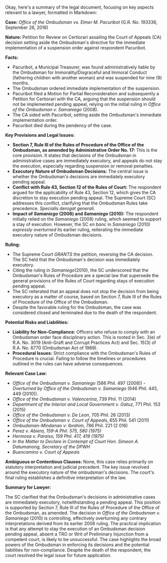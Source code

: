 Okay, here's a summary of the legal document, focusing on key aspects relevant to a lawyer, formatted in Markdown:

**Case:** *Office of the Ombudsman vs. Elmer M. Pacuribot* (G.R. No. 193336, September 26, 2018)

**Nature:** Petition for Review on Certiorari assailing the Court of Appeals (CA) decision setting aside the Ombudsman's directive for the immediate implementation of a suspension order against respondent Pacuribot.

**Facts:**

*   Pacuribot, a Municipal Treasurer, was found administratively liable by the Ombudsman for Immorality/Disgraceful and Immoral Conduct (fathering children with another woman) and was suspended for nine (9) months.
*   The Ombudsman ordered immediate implementation of the suspension.
*   Pacuribot filed a Motion for Partial Reconsideration and subsequently a Petition for Certiorari with the CA, arguing that the suspension should not be implemented pending appeal, relying on the initial ruling in *Office of the Ombudsman v. Samaniego* (2008).
*   The CA sided with Pacuribot, setting aside the Ombudsman's immediate implementation order.
*   Pacuribot died during the pendency of the case.

**Key Provisions and Legal Issues:**

*   **Section 7, Rule III of the Rules of Procedure of the Office of the Ombudsman, as amended by Administrative Order No. 17:** This is the core provision.  It states that decisions of the Ombudsman in administrative cases are immediately executory, and appeals do not stay the execution, especially regarding suspension or removal penalties.
*   **Executory Nature of Ombudsman Decisions:** The central issue is whether the Ombudsman's decisions are immediately executory pending appeal.
*   **Conflict with Rule 43, Section 12 of the Rules of Court:**  The respondent argued for the applicability of Rule 43, Section 12, which gives the CA discretion to stay execution pending appeal.  The Supreme Court (SC) addresses this conflict, clarifying that the Ombudsman Rules take precedence. *Specialis derogat generali.*
*   **Impact of *Samaniego* (2008) and *Samaniego* (2010):**  The respondent initially relied on the *Samaniego* (2008) ruling, which seemed to support a stay of execution.  However, the SC *en banc* in *Samaniego* (2010) *expressly overturned* its earlier ruling, reiterating the immediate executory nature of Ombudsman decisions.

**Ruling:**

*   The Supreme Court *GRANTS* the petition, reversing the CA decision.  The SC held that the Ombudsman's decision was immediately executory.
*   Citing the ruling in *Samaniego*(2010), the SC underscored that the Ombudsman's Rules of Procedure are a special law that supersede the general provisions of the Rules of Court regarding stays of execution pending appeal.
*   The SC reiterated that an appeal does not stop the decision from being executory as a matter of course, based on Section 7, Rule III of the Rules of Procedure of the Office of the Ombudsman.
*   Despite the favorable ruling for the Ombudsman, the case was considered closed and terminated due to the death of the respondent.

**Potential Risks and Liabilities:**

*   **Liability for Non-Compliance:**  Officers who refuse to comply with an Ombudsman order face disciplinary action. This is rooted in Sec. 3(e) of R.A. No. 3019 (Anti-Graft and Corrupt Practices Act) and Sec. 15(3) of R.A. No. 6770 (Ombudsman Act of 1989).
*   **Procedural Issues:** Strict compliance with the Ombudsman's Rules of Procedure is crucial. Failing to follow the timelines or procedures outlined in the rules can have adverse consequences.

**Relevant Case Law:**

*   *Office of the Ombudsman v. Samaniego* (586 Phil. 497 (2008)) - *Overturned by* *Office of the Ombudsman v. Samaniego* (646 Phil. 445, 449 (2010)).
*   *Office of the Ombudsman v. Valencerina*, 739 Phil. 11 (2014)
*   *Department of the Interior and Local Government v. Gatuz*, 771 Phil. 153 (2015)
*   *Office of the Ombudsman v. De Leon*, 705 Phil. 26 (2013)
*   *Office of the Ombudsman v. Court of Appeals*, 655 Phil. 541 (2011)
*   *Ombudsman-Mindanao v: Ibrahim*, 786 Phil. 221 (2 016)
*   *Perez v. Abiera, 159-A Phil. 575, 580 (1975)*
*   *Hermosa v. Paraiso, 159 Phil. 417, 419 (1975)*
*   *In the Matter to Declare in Contempt of Court Hon. Simeon A. Datumanong, Secretary of the DPWH*
*   *Buencamino v. Court of Appeals*

**Ambiguous or Contentious Clauses:** None, this case relies primarily on statutory interpretation and judicial precedent. The key issue revolved around the executory nature of the ombudsman's decisions. The court's final ruling establishes a definitive interpretation of the law.

**Summary for Lawyer:**

The SC clarified that the Ombudsman's decisions in administrative cases are immediately executory, notwithstanding a pending appeal. This position is supported by Section 7, Rule III of the Rules of Procedure of the Office of the Ombudsman, as amended. The decision in *Office of the Ombudsman v. Samaniego* (2010) is controlling, effectively overturning any contrary interpretations derived from its earlier 2008 ruling. The practical implication is that any attempt to stay the execution of an Ombudsman decision pending appeal, absent a TRO or Writ of Preliminary Injunction from a competent court, is likely to be unsuccessful. The case highlights the broad powers of the Ombudsman in enforcing its decisions and the potential liabilities for non-compliance. Despite the death of the respondent, the court resolved the legal issue for future application.
